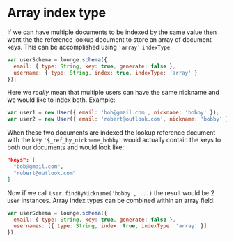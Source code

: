 # Array index type

If we can have multiple documents to be indexed by the same value then want the the reference lookup document to
store an array of document keys. This can be accomplished using `'array'` `indexType`.

```js
var userSchema = lounge.schema({
  email: { type: String, key: true, generate: false },
  username: { type: String, index: true, indexType: 'array' }
});
```

Here we *really* mean that multiple users can have the same nickname and we would like to index both. Example:

```js
var user1 = new User({ email: 'bob@gmail.com', nickname: 'bobby' });
var user2 = new User({ email: 'robert@outlook.com', nickname: 'bobby' });
```

When these two documents are indexed the lookup reference document with the key `'$_ref_by_nickname_bobby'` would
actually contain the keys to both our documents and would look like:

```json
"keys": [
  "bob@gmail.com",
  "robert@outlook.com"
]
```

Now if we call `User.findByNickname('bobby', ...)` the result would be 2 `User` instances. Array index types can be
combined within an array field:

```js
var userSchema = lounge.schema({
  email: { type: String, key: true, generate: false },
  usernames: [{ type: String, index: true, indexType: 'array' }]
});
```

